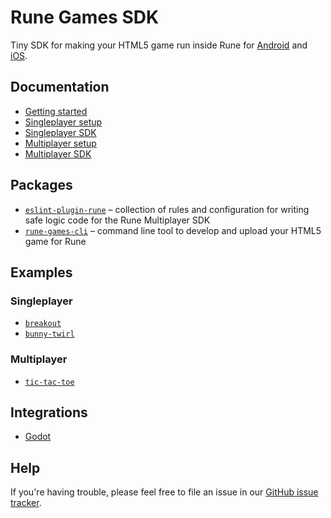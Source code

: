 # Rune Games SDK

Tiny SDK for making your HTML5 game run inside Rune for [Android](https://play.google.com/store/apps/details?id=ai.rune.tincan) and [iOS](https://apps.apple.com/app/rune-games-and-voice-chat/id1450358364).

## Documentation

- [Getting started](https://developers.rune.ai/docs/getting-started)
- [Singleplayer setup](https://developers.rune.ai/docs/singleplayer/setup)
- [Singleplayer SDK](https://developers.rune.ai/docs/api/singleplayer)
- [Multiplayer setup](https://developers.rune.ai/docs/multiplayer/setup)
- [Multiplayer SDK](https://developers.rune.ai/docs/api/multiplayer)

## Packages

- [`eslint-plugin-rune`](https://github.com/rune/rune-games-sdk/tree/staging/packages/eslint-plugin-rune) – collection of rules and configuration for writing safe logic code for the Rune Multiplayer SDK
- [`rune-games-cli`](https://github.com/rune/rune-games-sdk/tree/staging/packages/eslint-plugin-rune) – command line tool to develop and upload your HTML5 game for Rune

## Examples

### Singleplayer

- [`breakout`](https://github.com/rune/rune-games-sdk/tree/staging/singleplayer/examples/breakout)
- [`bunny-twirl`](https://github.com/rune/rune-games-sdk/tree/staging/singleplayer/examples/bunny-twirl)

### Multiplayer

- [`tic-tac-toe`](https://github.com/rune/rune-games-sdk/tree/staging/multiplayer/examples/tic-tac-toe)

## Integrations

- [Godot](https://github.com/rune/rune-games-sdk/tree/staging/singleplayer/godot)

## Help

If you're having trouble, please feel free to file an issue in our [GitHub issue tracker](https://github.com/rune/rune-games-sdk/issues).
